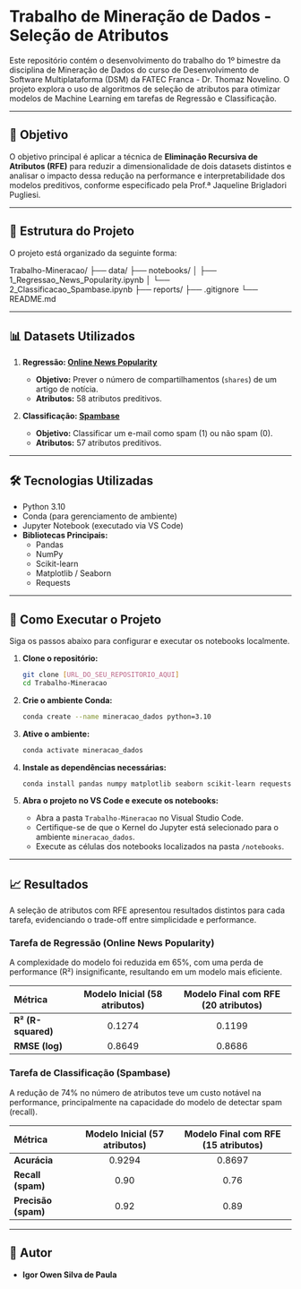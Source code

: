 # Trabalho de Mineração de Dados - Seleção de Atributos

Este repositório contém o desenvolvimento do trabalho do 1º bimestre da disciplina de Mineração de Dados do curso de Desenvolvimento de Software Multiplataforma (DSM) da FATEC Franca - Dr. Thomaz Novelino. O projeto explora o uso de algoritmos de seleção de atributos para otimizar modelos de Machine Learning em tarefas de Regressão e Classificação.

---

## 🎯 Objetivo

O objetivo principal é aplicar a técnica de **Eliminação Recursiva de Atributos (RFE)** para reduzir a dimensionalidade de dois datasets distintos e analisar o impacto dessa redução na performance e interpretabilidade dos modelos preditivos, conforme especificado pela Prof.ª Jaqueline Brigladori Pugliesi.

---

## 📂 Estrutura do Projeto

O projeto está organizado da seguinte forma:

Trabalho-Mineracao/
├── data/
├── notebooks/
│   ├── 1_Regressao_News_Popularity.ipynb
│   └── 2_Classificacao_Spambase.ipynb
├── reports/
├── .gitignore
└── README.md

---

## 📊 Datasets Utilizados

1.  **Regressão: [Online News Popularity](https://archive.ics.uci.edu/dataset/332/online+news+popularity)**
    * **Objetivo:** Prever o número de compartilhamentos (`shares`) de um artigo de notícia.
    * **Atributos:** 58 atributos preditivos.

2.  **Classificação: [Spambase](https://archive.ics.uci.edu/dataset/94/spambase)**
    * **Objetivo:** Classificar um e-mail como spam (1) ou não spam (0).
    * **Atributos:** 57 atributos preditivos.

---

## 🛠️ Tecnologias Utilizadas

* Python 3.10
* Conda (para gerenciamento de ambiente)
* Jupyter Notebook (executado via VS Code)
* **Bibliotecas Principais:**
    * Pandas
    * NumPy
    * Scikit-learn
    * Matplotlib / Seaborn
    * Requests

---

## 🚀 Como Executar o Projeto

Siga os passos abaixo para configurar e executar os notebooks localmente.

1.  **Clone o repositório:**
    ```bash
    git clone [URL_DO_SEU_REPOSITORIO_AQUI]
    cd Trabalho-Mineracao
    ```

2.  **Crie o ambiente Conda:**
    ```bash
    conda create --name mineracao_dados python=3.10
    ```

3.  **Ative o ambiente:**
    ```bash
    conda activate mineracao_dados
    ```

4.  **Instale as dependências necessárias:**
    ```bash
    conda install pandas numpy matplotlib seaborn scikit-learn requests
    ```

5.  **Abra o projeto no VS Code e execute os notebooks:**
    * Abra a pasta `Trabalho-Mineracao` no Visual Studio Code.
    * Certifique-se de que o Kernel do Jupyter está selecionado para o ambiente `mineracao_dados`.
    * Execute as células dos notebooks localizados na pasta `/notebooks`.

---

## 📈 Resultados

A seleção de atributos com RFE apresentou resultados distintos para cada tarefa, evidenciando o trade-off entre simplicidade e performance.

### Tarefa de Regressão (Online News Popularity)

A complexidade do modelo foi reduzida em 65%, com uma perda de performance (R²) insignificante, resultando em um modelo mais eficiente.

| Métrica | Modelo Inicial (58 atributos) | Modelo Final com RFE (20 atributos) |
| :--- | :---: | :---: |
| **R² (R-squared)** | 0.1274 | 0.1199 |
| **RMSE (log)** | 0.8649 | 0.8686 |

### Tarefa de Classificação (Spambase)

A redução de 74% no número de atributos teve um custo notável na performance, principalmente na capacidade do modelo de detectar spam (recall).

| Métrica | Modelo Inicial (57 atributos) | Modelo Final com RFE (15 atributos) |
| :--- | :---: | :---: |
| **Acurácia** | 0.9294 | 0.8697 |
| **Recall (spam)** | 0.90 | 0.76 |
| **Precisão (spam)** | 0.92 | 0.89 |

---

## 👤 Autor

* **Igor Owen Silva de Paula**